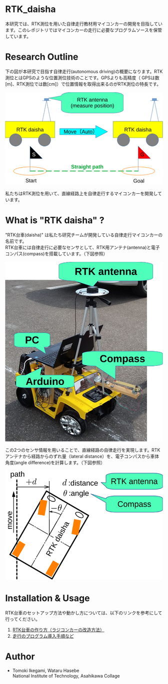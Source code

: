 # RTK_daisha
本研究では、RTK測位を用いた自律走行教材用マイコンカーの開発を目指しています。このレポジトリではマイコンカーの走行に必要なプログラムソースを保管しています。

# Research Outline
下の図が本研究で目指す自律走行(autonomous driving)の概要になります。RTK測位とはGPSのような位置測位技術のことです。GPSよりも高精度（ GPSは数[m]、RTK測位では数[cm]）で位置情報を取得出来るのがRTK測位の特長です。<br><br> 
![research_outline](https://github.com/TomokiIkegami/RTK_autonomous_car/blob/master/images/research_outline.svg)

私たちはRTK測位を用いて、直線経路上を自律走行するマイコンカーを開発しています。

# What is "RTK daisha" ?
"RTK台車(daisha)" は私たち研究チームが開発している自律走行マイコンカーの名前です。<br>
RTK台車には自律走行に必要なセンサとして、RTK用アンテナ(antenna)と電子コンパス(compass)を搭載しています。（下図参照）<br><br>
![RTK_daisha](https://github.com/TomokiIkegami/RTK_autonomous_car/blob/master/images/RTK_daisha.svg)


この2つのセンサ情報を用いることで、直線経路の自律走行を実現します。RTKアンテナから経路からのずれ量（lateral distance）を、電子コンパスから車体角度(angle difference)を計算します。（下図参照）

![what_is_distance_and_angle](https://github.com/TomokiIkegami/RTK_autonomous_car/blob/master/images/what_is_distance_and_angle.svg)

# Installation & Usage
RTK台車のセットアップ方法や動かし方については、以下のリンクを参考にして行ってください。

1. [RTK台車の作り方（ラジコンカーの改造方法）](https://asahikawa-nct.ac.jp/ts/systems/okashiwa/rtk_cart/)
2. [走行のプログラム導入手順など](http://onshape.thick.jp/onshape/108/)

# Author
* Tomoki Ikegami, Wataru Hasebe <br>
National Institute of Technology, Asahikawa Collage
